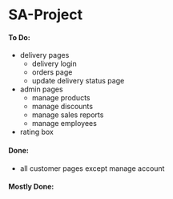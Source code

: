 # SA-Project
#### To Do:
- delivery pages
    - delivery login
    - orders page
    - update delivery status page
- admin pages
    - manage products
    - manage discounts
    - manage sales reports
    - manage employees
- rating box

#### Done:
- all customer pages except manage account

#### Mostly Done: